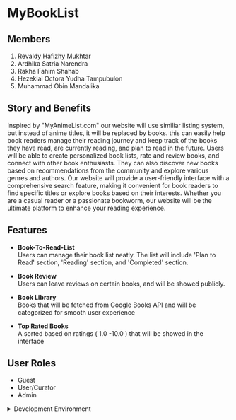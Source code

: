 # MyBookList

## Members

1. Revaldy Hafizhy Mukhtar
2. Ardhika Satria Narendra
3. Rakha Fahim Shahab
4. Hezekial Octora Yudha Tampubulon
5. Muhammad Obin Mandalika

## Story and Benefits
Inspired by "MyAnimeList.com" our website will use similiar listing system, but instead of anime titles, it will be replaced by books. this can easily help book readers manage their reading journey and keep track of the books they have read, are currently reading, and plan to read in the future. Users will be able to create personalized book lists, rate and review books, and connect with other book enthusiasts. They can also discover new books based on recommendations from the community and explore various genres and authors. Our website will provide a user-friendly interface with a comprehensive search feature, making it convenient for book readers to find specific titles or explore books based on their interests. Whether you are a casual reader or a passionate bookworm, our website will be the ultimate platform to enhance your reading experience.
## Features

- <strong>Book-To-Read-List</strong></br>
    Users can manage their book list neatly. The list will include 'Plan to Read' section, 'Reading' section, and 'Completed' section.

- <strong>Book Review</strong></br>
    Users can leave reviews on certain books, and will be showed publicly.

- <strong>Book Library</strong></br>
    Books that will be fetched from Google Books API and will be categorized for smooth user experience

- <strong>Top Rated Books</strong></br>
    A sorted based on ratings ( 1.0 -10.0 ) that will be showed in the interface

## User Roles

- Guest
- User/Curator
- Admin

<details>
<summary>Development Environment</summary>

```
git clone git@github.com:AyamPanapis/MyBookList.git
cd MyBookList
python -m venv env
env/Scripts/activate
pip install -r requirements.txt
```

```
# To install tailwind
python manage.py tailwind install
```

```
# To load tailwind
python manage.py tailwind start
```

```
# To install flowbite
npm install flowbite
```

```
# To run server
python manage.py runserver
```
</details>

